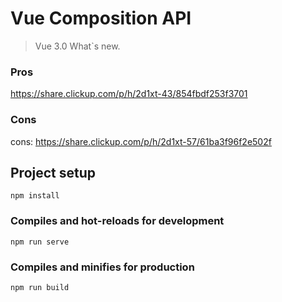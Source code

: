 # Vue Composition API
> Vue 3.0  What`s new.

### Pros
https://share.clickup.com/p/h/2d1xt-43/854fbdf253f3701

### Cons
cons: https://share.clickup.com/p/h/2d1xt-57/61ba3f96f2e502f

## Project setup
```
npm install
```

### Compiles and hot-reloads for development
```
npm run serve
```

### Compiles and minifies for production
```
npm run build
```
